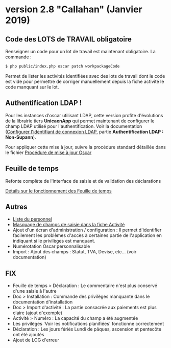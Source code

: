 # version 2.8 "Callahan" (Janvier 2019)


## Code des LOTS de TRAVAIL obligatoire

Renseigner un code pour un lot de travail est maintenant obligatoire. La commande : 

```bash
$ php public/index.php oscar patch workpackageCode
```

Permet de lister les activités identifiées avec des lots de travail dont le code est vide pour permettre de corriger manuellement depuis la fiche activité le code manquant sur le lot.

## Authentification LDAP !

Pour les instances d'oscar utilisant LDAP, cette version profite d'évolutions de la librairie tiers **UnicaenApp** qui permet maintenant de configurer le champ LDAP utilisé pour l'authentification. Voir la documentation ([Configurer l'identifiant de connexion LDAP](./doc/install-prod.md), partie **Authentification LDAP : Non-Supann**).


Pour appliquer cette mise à jour, suivre la procédure standard détaillée dans le fichier [Procédure de mise à jour Oscar](./doc/update.md)


## Feuille de temps

Refonte complète de l'interface de saisie et de validation des déclarations

[Détails sur le fonctionnement des Feuille de temps](./doc/timesheet.md)


## Autres

 - [Liste du personnel](./doc/liste-personnel.md) 
 - [Masquage de champs de saisie dans la fiche Activité](./doc/configuration.md#activité-formulaire-de-saisie)
 - Ajout d'un écran d'administration / configuration : Il permet d'identifier facilement les problèmes d'accès à certaines partie de l'application en indiquant si le privilèges est manquant.
 - Numérotation Oscar personnalisable
 - Import : Ajout des champs : Statut, TVA, Devise, etc... (voir documentation)
 
 
## FIX
 - Feuille de temps > Déclaration : Le commentaire n'est plus conservé d'une saisie à l'autre
 - Doc > Installation : Commande des privilèges manquante dans le documentation d'installation
 - Doc > Import d'activité : La partie consacrée aux paiements est plus claire (ajout d'exemple)
 - Activité > Numéro : La capacité du champ a été augmentée 
 - Les privilèges 'Voir les notifications planifiées' fonctionne correctement
 - Déclaration : Les jours fériès Lundi de pâques, ascension et pentecôte ont été ajoutés
 - Ajout de LOG d'erreur



